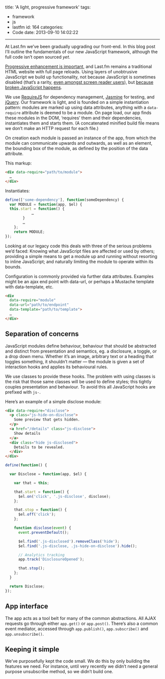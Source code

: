 title: 'A light, progressive framework'
tags:
  - framework
  - js
  - lastfm
id: 164
categories:
  - Code
date: 2013-09-10 14:02:22
---

At Last.fm we’ve been gradually upgrading our front-end. In this blog post I’ll outline the fundamentals of our new JavaScript framework, although the full code isn’t open sourced _yet_.

[Progressive enhancement is important](http://thatemil.com/blog/2013/07/02/progressive-enhancement-still-not-dead/), and Last.fm remains a traditional HTML website with full page reloads. Using layers of unobtrusive JavaScript we build up functionality, not because JavaScript is sometimes disabled (that’s a rarity, [even amongst screen reader users](http://webaim.org/projects/screenreadersurvey4/#javascript)), but [because broken JavaScript happens](http://jakearchibald.com/2013/progressive-enhancement-still-important/).

We use [RequireJS](http://requirejs.org/) for dependency management, [Jasmine](http://pivotal.github.io/jasmine/) for testing, and [jQuery](http://jquery.com/). Our framework is light, and is founded on a simple instantiation pattern: modules are marked up using data attributes, anything with a `data-require` attribute is deemed to be a module. On page load, our app finds these modules in the DOM, ‘requires’ them and their dependencies, instantiates them and starts them. (A concatenated minified build file means we don’t make an HTTP request for each file.)

On creation each module is passed an instance of the app, from which the module can communicate upwards and outwards, as well as an element, the bounding box of the module, as defined by the position of the data attribute.

This markup:
```html
<div data-require="path/to/module">
  …
</div>
```

Instantiates:
```js
define(['some-dependency'], function(someDependency) {
  var MODULE = function(app, $el) {
  this.start = function() {
            …
        }
        …
    };
    return MODULE;
});
```

Looking at our legacy code this deals with three of the serious problems we’d faced: Knowing what JavaScript files are affected or used by others; providing a simple means to get a module up and running without resorting to inline JavaScript; and naturally limiting the module to operate within its bounds.

Configuration is commonly provided via further data attributes. Examples might be an ajax end point with data-url, or perhaps a Mustache template with data-template, etc.

```html
<div
  data-require="module"
  data-url="path/to/endpoint"
  data-template="path/to/template">
  …
</div>
```

## Separation of concerns

JavaScript modules define behaviour, behaviour that should be abstracted and distinct from presentation and semantics, eg. a disclosure, a toggle, or a drop down menu. Whether it’s an image, arbitrary text or a heading that toggles something, it shouldn’t matter — the module is given a set of interaction hooks and applies its behavioural rules.

We use classes to provide these hooks. The problem with using classes is the risk that those same classes will be used to define styles; this tightly couples presentation and behaviour. To avoid this all JavaScript hooks are prefixed with `js-`.

Here’s an example of a simple disclose module:

```html
<div data-require="disclose">
  <p class="js-hide-on-disclose">
    Some preview that gets hidden.
  </p>
  <a href="/details" class="js-disclose">
    Show details
  </a>
  <div class="hide js-disclosed">
    Details to be revealed.
  </div>
</div>
```

```js
define(function() {

  var Disclose = function(app, $el) {

    var that = this;

    that.start = function() {
      $el.on('click', '.js-disclose', disclose);
    };

    that.stop = function() {
      $el.off('click');
    };

    function disclose(event) {
      event.preventDefault();

      $el.find('.js-disclosed').removeClass('hide');
      $el.find('.js-disclose, .js-hide-on-disclose').hide();

      // Analytics tracking
      app.track('DisclosureOpened');

      that.stop();
    };
  }

  return Disclose;
});
```

## App interface

The app acts as a tool belt for many of the common abstractions. All AJAX requests go through either `app.get()` or `app.post()`. There’s also a common event mediator, accessed through `app.publish()`, `app.subscribe()` and `app.unsubscribe()`.

## Keeping it simple

We’ve purposefully kept the code small. We do this by only building the features we need. For instance, until very recently we didn’t need a general purpose unsubscribe method, so we didn’t build one.
